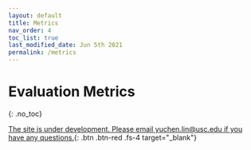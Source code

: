 ```yaml
---
layout: default
title: Metrics
nav_order: 4
toc_list: true
last_modified_date: Jun 5th 2021
permalink: /metrics
---
```


# Evaluation Metrics
{: .no_toc}

[The site is under development. Please email yuchen.lin@usc.edu if you have any questions.](){: .btn .btn-red .fs-4 target="_blank"}